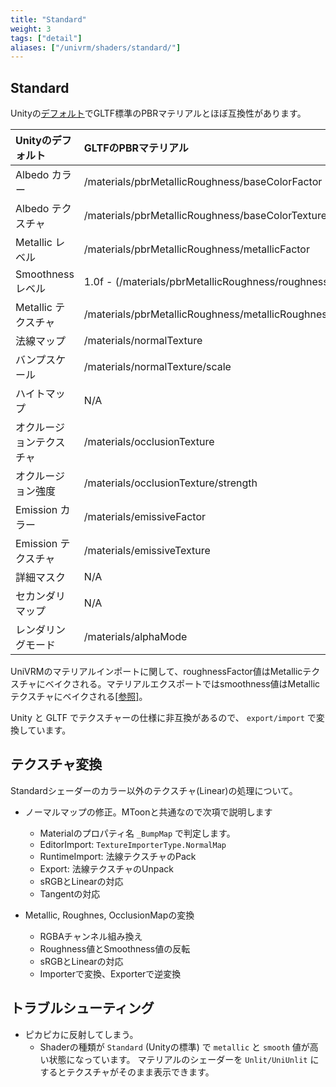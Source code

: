 ```yaml
---
title: "Standard"
weight: 3
tags: ["detail"]
aliases: ["/univrm/shaders/standard/"]
---
```


## Standard

Unityの[デフォルト](https://docs.unity3d.com/ja/2019.3/Manual/StandardShaderMaterialParameters.html)でGLTF標準のPBRマテリアルとほぼ互換性があります。

| Unityのデフォルト        | GLTFのPBRマテリアル                                       |
|:------------------------|:---------------------------------------------------------|
| Albedo カラー            | /materials/pbrMetallicRoughness/baseColorFactor          |
| Albedo テクスチャ        | /materials/pbrMetallicRoughness/baseColorTexture         |
| Metallic レベル          | /materials/pbrMetallicRoughness/metallicFactor           |
| Smoothness レベル        | 1.0f - (/materials/pbrMetallicRoughness/roughnessFactor) |
| Metallic テクスチャ      | /materials/pbrMetallicRoughness/metallicRoughnessTexture |
| 法線マップ               | /materials/normalTexture                                 |
| バンプスケール           | /materials/normalTexture/scale                           |
| ハイトマップ             | N/A                                                      |
| オクルージョンテクスチャ  | /materials/occlusionTexture                              |
| オクルージョン強度       | /materials/occlusionTexture/strength                     |
| Emission カラー         | /materials/emissiveFactor                                |
| Emission テクスチャ      | /materials/emissiveTexture                               |
| 詳細マスク               | N/A                                                      |
| セカンダリマップ         | N/A                                                      |
| レンダリングモード       | /materials/alphaMode                                      |

UniVRMのマテリアルインポートに関して、roughnessFactor値はMetallicテクスチャにベイクされる。マテリアルエクスポートではsmoothness値はMetallicテクスチャにベイクされる[[参照]](https://github.com/vrm-c/UniVRM/pull/222)。

Unity と GLTF でテクスチャーの仕様に非互換があるので、 `export/import` で変換しています。

## テクスチャ変換

Standardシェーダーのカラー以外のテクスチャ(Linear)の処理について。

* ノーマルマップの修正。MToonと共通なので次項で説明します
    * Materialのプロパティ名 `_BumpMap` で判定します。
    * EditorImport: `TextureImporterType.NormalMap`
    * RuntimeImport: 法線テクスチャのPack
    * Export: 法線テクスチャのUnpack
    * sRGBとLinearの対応
    * Tangentの対応

* Metallic, Roughnes, OcclusionMapの変換
    * RGBAチャンネル組み換え
    * Roughness値とSmoothness値の反転
    * sRGBとLinearの対応
    * Importerで変換、Exporterで逆変換

## トラブルシューティング

* ピカピカに反射してしまう。
    * Shaderの種類が `Standard` (Unityの標準) で `metallic` と `smooth` 値が高い状態になっています。 マテリアルのシェーダーを `Unlit/UniUnlit` にするとテクスチャがそのまま表示できます。
